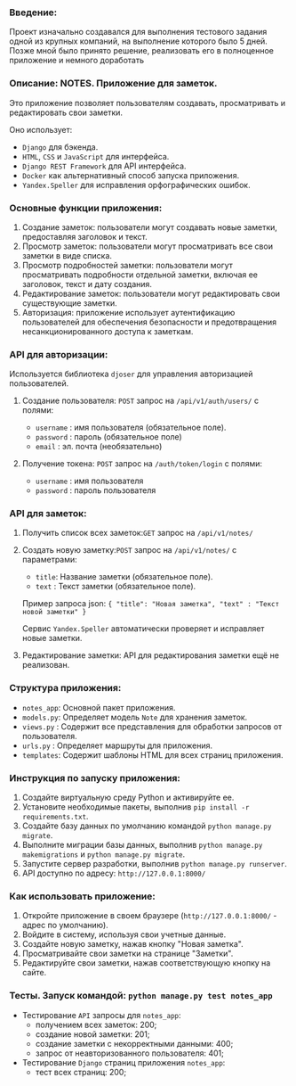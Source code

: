 ### Введение:

Проект изначально создавался для выполнения тестового задания одной 
из крупных компаний, на выполнение которого было 5 дней. 
Позже мной было принято решение, реализовать его в полноценное 
приложение и немного доработать

### Описание: NOTES. Приложение для заметок. 
Это приложение позволяет пользователям создавать, просматривать и редактировать свои заметки.

Оно использует:
- `Django` для бэкенда.
- `HTML`, `CSS` и `JavaScript` для интерфейса.
- `Django REST Framework` для API интерфейса.
- `Docker` как альтернативный способ запуска приложения.
- `Yandex.Speller` для исправления орфографических ошибок.


### Основные функции приложения:
1. Создание заметок: пользователи могут создавать новые заметки, предоставляя заголовок и текст. 
2. Просмотр заметок: пользователи могут просматривать все свои заметки в виде списка. 
3. Просмотр подробностей заметки: пользователи могут просматривать подробности отдельной заметки, включая ее заголовок, текст и дату создания. 
4. Редактирование заметок: пользователи могут редактировать свои существующие заметки. 
5. Авторизация: приложение использует аутентификацию пользователей для обеспечения безопасности и предотвращения несанкционированного доступа к заметкам.


### API для авторизации:
Используется библиотека `djoser` для управления авторизацией пользователей.

1. Создание пользователя: `POST` запрос на `/api/v1/auth/users/` с полями:
   - `username` : имя пользователя (обязательное поле).
   - `password` : пароль (обязательное поле)
   - `email`    : эл. почта (необязательно)

2. Получение токена: `POST` запрос на `/auth/token/login` с полями:
   - `username` : имя пользователя
   - `password` : пароль пользователя


### API для заметок:
1. Получить список всех заметок:`GET` запрос на `/api/v1/notes/`

2. Создать новую заметку:`POST` запрос на `/api/v1/notes/` с параметрами:

   - `title`: Название заметки (обязательное поле).
   - `text` : Текст заметки (обязательное поле).

    Пример запроса json:
        `{
           "title": "Новая заметка",
           "text" : "Текст новой заметки"
        }`

    Сервис `Yandex.Speller` автоматически проверяет и исправляет новые заметки.
3. Редактирование заметки: API для редактирования заметки ещё не реализован.


### Структура приложения:
- `notes_app`: Основной пакет приложения.
- `models.py`: Определяет модель `Note` для хранения заметок.
- `views.py` : Содержит все представления для обработки запросов от пользователя.
- `urls.py`  : Определяет маршруты для приложения.
- `templates`: Содержит шаблоны HTML для всех страниц приложения.


### Инструкция по запуску приложения:
1. Создайте виртуальную среду Python и активируйте ее.
2. Установите необходимые пакеты, выполнив `pip install -r requirements.txt`.
3. Создайте базу данных по умолчанию командой `python manage.py migrate`.
4. Выполните миграции базы данных, выполнив `python manage.py makemigrations` и `python manage.py migrate`.
5. Запустите сервер разработки, выполнив `python manage.py runserver`.
6. API доступно по адресу: `http://127.0.0.1:8000/`


### Как использовать приложение:
1. Откройте приложение в своем браузере (`http://127.0.0.1:8000/` - адрес по умолчанию).
2. Войдите в систему, используя свои учетные данные.
3. Создайте новую заметку, нажав кнопку "Новая заметка".
4. Просматривайте свои заметки на странице "Заметки".
5. Редактируйте свои заметки, нажав соответствующую кнопку на сайте.


### Тесты. Запуск командой: `python manage.py test notes_app`
- Тестирование `API` запросы для `notes_app`:
  - получением всех заметок: 200;
  - создание новой заметки: 201;
  - создание заметки с некорректными данными: 400;
  - запрос от неавторизованного пользователя: 401;
- Тестирование `Django` страниц приложения `notes_app`:
  - тест всех страниц: 200;
